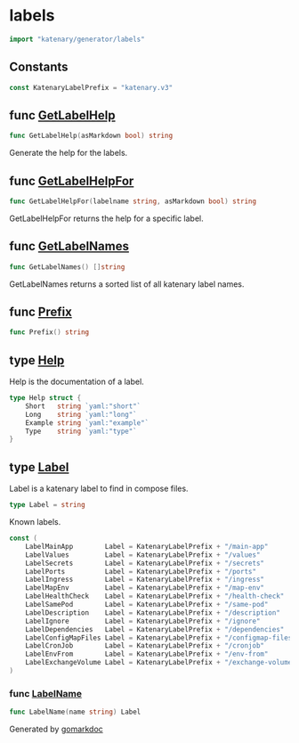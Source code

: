 <!-- Code generated by gomarkdoc. DO NOT EDIT -->

# labels

```go
import "katenary/generator/labels"
```

## Constants

<a name="KatenaryLabelPrefix"></a>

```go
const KatenaryLabelPrefix = "katenary.v3"
```

<a name="GetLabelHelp"></a>
## func [GetLabelHelp](<https://github.com/metal3d/katenary/blob/develop/generator/labels/katenaryLabels.go#L86>)

```go
func GetLabelHelp(asMarkdown bool) string
```

Generate the help for the labels.

<a name="GetLabelHelpFor"></a>
## func [GetLabelHelpFor](<https://github.com/metal3d/katenary/blob/develop/generator/labels/katenaryLabels.go#L95>)

```go
func GetLabelHelpFor(labelname string, asMarkdown bool) string
```

GetLabelHelpFor returns the help for a specific label.

<a name="GetLabelNames"></a>
## func [GetLabelNames](<https://github.com/metal3d/katenary/blob/develop/generator/labels/katenaryLabels.go#L70>)

```go
func GetLabelNames() []string
```

GetLabelNames returns a sorted list of all katenary label names.

<a name="Prefix"></a>
## func [Prefix](<https://github.com/metal3d/katenary/blob/develop/generator/labels/katenaryLabels.go#L223>)

```go
func Prefix() string
```



<a name="Help"></a>
## type [Help](<https://github.com/metal3d/katenary/blob/develop/generator/labels/katenaryLabels.go#L62-L67>)

Help is the documentation of a label.

```go
type Help struct {
    Short   string `yaml:"short"`
    Long    string `yaml:"long"`
    Example string `yaml:"example"`
    Type    string `yaml:"type"`
}
```

<a name="Label"></a>
## type [Label](<https://github.com/metal3d/katenary/blob/develop/generator/labels/katenaryLabels.go#L55>)

Label is a katenary label to find in compose files.

```go
type Label = string
```

<a name="LabelMainApp"></a>Known labels.

```go
const (
    LabelMainApp        Label = KatenaryLabelPrefix + "/main-app"
    LabelValues         Label = KatenaryLabelPrefix + "/values"
    LabelSecrets        Label = KatenaryLabelPrefix + "/secrets"
    LabelPorts          Label = KatenaryLabelPrefix + "/ports"
    LabelIngress        Label = KatenaryLabelPrefix + "/ingress"
    LabelMapEnv         Label = KatenaryLabelPrefix + "/map-env"
    LabelHealthCheck    Label = KatenaryLabelPrefix + "/health-check"
    LabelSamePod        Label = KatenaryLabelPrefix + "/same-pod"
    LabelDescription    Label = KatenaryLabelPrefix + "/description"
    LabelIgnore         Label = KatenaryLabelPrefix + "/ignore"
    LabelDependencies   Label = KatenaryLabelPrefix + "/dependencies"
    LabelConfigMapFiles Label = KatenaryLabelPrefix + "/configmap-files"
    LabelCronJob        Label = KatenaryLabelPrefix + "/cronjob"
    LabelEnvFrom        Label = KatenaryLabelPrefix + "/env-from"
    LabelExchangeVolume Label = KatenaryLabelPrefix + "/exchange-volumes"
)
```

<a name="LabelName"></a>
### func [LabelName](<https://github.com/metal3d/katenary/blob/develop/generator/labels/katenaryLabels.go#L57>)

```go
func LabelName(name string) Label
```



Generated by [gomarkdoc](<https://github.com/princjef/gomarkdoc>)
